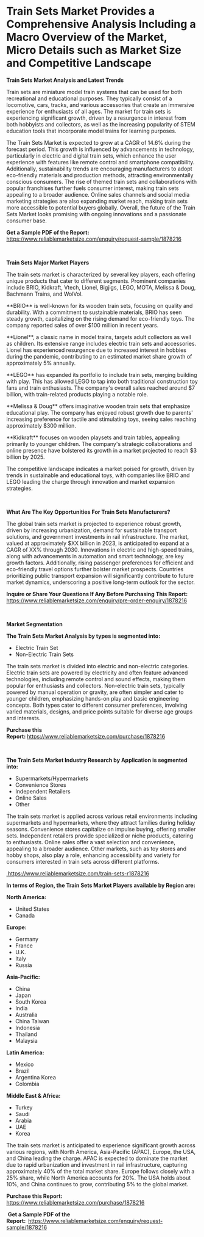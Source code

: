 <p><h1>Train Sets Market Provides a Comprehensive Analysis Including a Macro Overview of the Market, Micro Details such as Market Size and Competitive Landscape</h1></p><p><strong>Train Sets Market Analysis and Latest Trends</strong></p>
<p><p>Train sets are miniature model train systems that can be used for both recreational and educational purposes. They typically consist of a locomotive, cars, tracks, and various accessories that create an immersive experience for enthusiasts of all ages. The market for train sets is experiencing significant growth, driven by a resurgence in interest from both hobbyists and collectors, as well as the increasing popularity of STEM education tools that incorporate model trains for learning purposes.</p><p>The Train Sets Market is expected to grow at a CAGR of 14.6% during the forecast period. This growth is influenced by advancements in technology, particularly in electric and digital train sets, which enhance the user experience with features like remote control and smartphone compatibility. Additionally, sustainability trends are encouraging manufacturers to adopt eco-friendly materials and production methods, attracting environmentally conscious consumers. The rise of themed train sets and collaborations with popular franchises further fuels consumer interest, making train sets appealing to a broader audience. Online sales channels and social media marketing strategies are also expanding market reach, making train sets more accessible to potential buyers globally. Overall, the future of the Train Sets Market looks promising with ongoing innovations and a passionate consumer base.</p></p>
<p><strong>Get a Sample PDF of the Report:&nbsp;</strong> <a href="https://www.reliablemarketsize.com/enquiry/request-sample/1878216?utm_campaign=2634&utm_medium=2&utm_source=Github&utm_content=ia&utm_term=15042025&utm_id=train-sets">https://www.reliablemarketsize.com/enquiry/request-sample/1878216</a></p>
<p>&nbsp;</p>
<p><strong>Train Sets Major Market Players</strong></p>
<p><p>The train sets market is characterized by several key players, each offering unique products that cater to different segments. Prominent companies include BRIO, Kidkraft, Vtech, Lionel, Bigjigs, LEGO, MOTA, Melissa & Doug, Bachmann Trains, and WolVol.</p><p>**BRIO** is well-known for its wooden train sets, focusing on quality and durability. With a commitment to sustainable materials, BRIO has seen steady growth, capitalizing on the rising demand for eco-friendly toys. The company reported sales of over $100 million in recent years.</p><p>**Lionel**, a classic name in model trains, targets adult collectors as well as children. Its extensive range includes electric train sets and accessories. Lionel has experienced resurgence due to increased interest in hobbies during the pandemic, contributing to an estimated market share growth of approximately 5% annually.</p><p>**LEGO** has expanded its portfolio to include train sets, merging building with play. This has allowed LEGO to tap into both traditional construction toy fans and train enthusiasts. The company's overall sales reached around $7 billion, with train-related products playing a notable role.</p><p>**Melissa & Doug** offers imaginative wooden train sets that emphasize educational play. The company has enjoyed robust growth due to parents' increasing preference for tactile and stimulating toys, seeing sales reaching approximately $300 million.</p><p>**Kidkraft** focuses on wooden playsets and train tables, appealing primarily to younger children. The company's strategic collaborations and online presence have bolstered its growth in a market projected to reach $3 billion by 2025.</p><p>The competitive landscape indicates a market poised for growth, driven by trends in sustainable and educational toys, with companies like BRIO and LEGO leading the charge through innovation and market expansion strategies.</p></p>
<p>&nbsp;</p>
<p><strong>What Are The Key Opportunities For Train Sets Manufacturers?</strong></p>
<p><p>The global train sets market is projected to experience robust growth, driven by increasing urbanization, demand for sustainable transport solutions, and government investments in rail infrastructure. The market, valued at approximately $XX billion in 2023, is anticipated to expand at a CAGR of XX% through 2030. Innovations in electric and high-speed trains, along with advancements in automation and smart technology, are key growth factors. Additionally, rising passenger preferences for efficient and eco-friendly travel options further bolster market prospects. Countries prioritizing public transport expansion will significantly contribute to future market dynamics, underscoring a positive long-term outlook for the sector.</p></p>
<p><strong>Inquire or Share Your Questions If Any Before Purchasing This Report:</strong> <a href="https://www.reliablemarketsize.com/enquiry/pre-order-enquiry/1878216?utm_campaign=2634&utm_medium=2&utm_source=Github&utm_content=ia&utm_term=15042025&utm_id=train-sets">https://www.reliablemarketsize.com/enquiry/pre-order-enquiry/1878216</a></p>
<p>&nbsp;</p>
<p><strong>Market Segmentation</strong></p>
<p><strong>The Train Sets Market Analysis by types is segmented into:</strong></p>
<p><ul><li>Electric Train Set</li><li>Non-Electric Train Sets</li></ul></p>
<p><p>The train sets market is divided into electric and non-electric categories. Electric train sets are powered by electricity and often feature advanced technologies, including remote control and sound effects, making them popular for enthusiasts and collectors. Non-electric train sets, typically powered by manual operation or gravity, are often simpler and cater to younger children, emphasizing hands-on play and basic engineering concepts. Both types cater to different consumer preferences, involving varied materials, designs, and price points suitable for diverse age groups and interests.</p></p>
<p><strong>Purchase this Report:&nbsp;</strong><a href="https://www.reliablemarketsize.com/purchase/1878216?utm_campaign=2634&utm_medium=2&utm_source=Github&utm_content=ia&utm_term=15042025&utm_id=train-sets">https://www.reliablemarketsize.com/purchase/1878216</a></p>
<p>&nbsp;</p>
<p><strong>The Train Sets Market Industry Research by Application is segmented into:</strong></p>
<p><ul><li>Supermarkets/Hypermarkets</li><li>Convenience Stores</li><li>Independent Retailers</li><li>Online Sales</li><li>Other</li></ul></p>
<p><p>The train sets market is applied across various retail environments including supermarkets and hypermarkets, where they attract families during holiday seasons. Convenience stores capitalize on impulse buying, offering smaller sets. Independent retailers provide specialized or niche products, catering to enthusiasts. Online sales offer a vast selection and convenience, appealing to a broader audience. Other markets, such as toy stores and hobby shops, also play a role, enhancing accessibility and variety for consumers interested in train sets across different platforms.</p></p>
<p><a href="https://www.reliablemarketsize.com/train-sets-r1878216?utm_campaign=2634&utm_medium=2&utm_source=Github&utm_content=ia&utm_term=15042025&utm_id=train-sets">&nbsp;https://www.reliablemarketsize.com/train-sets-r1878216</a></p>
<p><strong>In terms of Region, the Train Sets Market Players available by Region are:</strong></p>
<p>
    <p> <strong> North America: </strong>
        <ul>
            <li>United States</li>
            <li>Canada</li>
        </ul>
        </p> 
    <p> <strong> Europe: </strong>
        <ul>
            <li>Germany</li>
            <li>France</li>
            <li>U.K.</li>
            <li>Italy</li>
            <li>Russia</li>
        </ul>
        </p> 
    <p> <strong> Asia-Pacific: </strong>
        <ul>
            <li>China</li>
            <li>Japan</li>
            <li>South Korea</li>
            <li>India</li>
            <li>Australia</li>
            <li>China Taiwan</li>
            <li>Indonesia</li>
            <li>Thailand</li>
            <li>Malaysia</li>
        </ul>
        </p> 
    <p> <strong> Latin America: </strong>
        <ul>
            <li>Mexico</li>
            <li>Brazil</li>
            <li>Argentina Korea</li>
            <li>Colombia</li>
        </ul>
        </p> 
    <p> <strong> Middle East & Africa: </strong>
        <ul>
            <li>Turkey</li>
            <li>Saudi</li>
            <li>Arabia</li>
            <li>UAE</li>
            <li>Korea</li>
        </ul>
    </p>
    </p>
<p><p>The train sets market is anticipated to experience significant growth across various regions, with North America, Asia-Pacific (APAC), Europe, the USA, and China leading the charge. APAC is expected to dominate the market due to rapid urbanization and investment in rail infrastructure, capturing approximately 40% of the total market share. Europe follows closely with a 25% share, while North America accounts for 20%. The USA holds about 10%, and China continues to grow, contributing 5% to the global market.</p></p>
<p><strong>Purchase this Report: </strong><a href="https://www.reliablemarketsize.com/purchase/1878216?utm_campaign=2634&utm_medium=2&utm_source=Github&utm_content=ia&utm_term=15042025&utm_id=train-sets">https://www.reliablemarketsize.com/purchase/1878216</a></p>
<p>&nbsp;<strong>Get a Sample PDF of the Report:&nbsp;&nbsp;</strong><a href="https://www.reliablemarketsize.com/enquiry/request-sample/1878216?utm_campaign=2634&utm_medium=2&utm_source=Github&utm_content=ia&utm_term=15042025&utm_id=train-sets">https://www.reliablemarketsize.com/enquiry/request-sample/1878216</a></p>
<p><strong></strong></p>
<p><p></p><p></p><p></p></p>